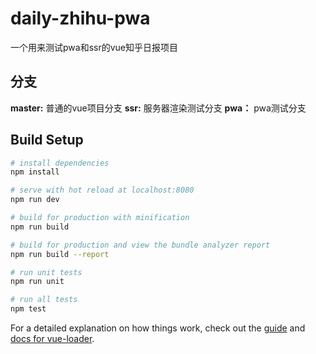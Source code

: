 # daily-zhihu-pwa

一个用来测试pwa和ssr的vue知乎日报项目

## 分支
**master:** 普通的vue项目分支
**ssr:**	服务器渲染测试分支
**pwa：**	pwa测试分支

## Build Setup

``` bash
# install dependencies
npm install

# serve with hot reload at localhost:8080
npm run dev

# build for production with minification
npm run build

# build for production and view the bundle analyzer report
npm run build --report

# run unit tests
npm run unit

# run all tests
npm test
```

For a detailed explanation on how things work, check out the [guide](http://vuejs-templates.github.io/webpack/) and [docs for vue-loader](http://vuejs.github.io/vue-loader).
